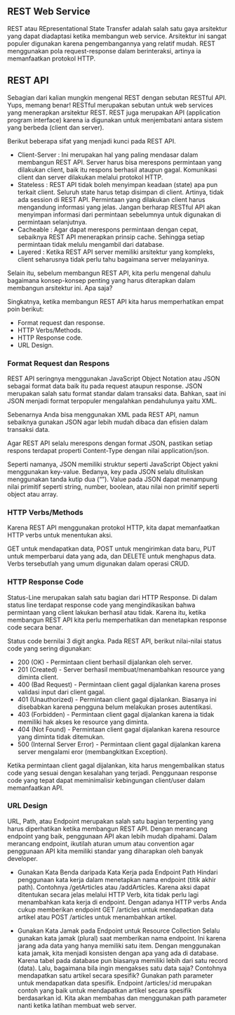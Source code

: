 ## REST Web Service

REST atau REpresentational State Transfer adalah salah satu gaya arsitektur yang dapat diadaptasi ketika membangun web service. Arsitektur ini sangat populer digunakan karena pengembangannya yang relatif mudah. REST menggunakan pola request-response dalam berinteraksi, artinya ia memanfaatkan protokol HTTP.

## REST API

Sebagian dari kalian mungkin mengenal REST dengan sebutan RESTful API. Yups, memang benar! RESTful merupakan sebutan untuk web services yang menerapkan arsitektur REST. REST juga merupakan API (application program interface) karena ia digunakan untuk menjembatani antara sistem yang berbeda (client dan server).

Berikut beberapa sifat yang menjadi kunci pada REST API.

- Client-Server : Ini merupakan hal yang paling mendasar dalam membangun REST API. Server harus bisa merespons permintaan yang dilakukan client, baik itu respons berhasil ataupun gagal. Komunikasi client dan server dilakukan melalui protokol HTTP.
- Stateless : REST API tidak boleh menyimpan keadaan (state) apa pun terkait client. Seluruh state harus tetap disimpan di client. Artinya, tidak ada session di REST API. Permintaan yang dilakukan client harus mengandung informasi yang jelas. Jangan berharap RESTful API akan menyimpan informasi dari permintaan sebelumnya untuk digunakan di permintaan selanjutnya.
- Cacheable : Agar dapat merespons permintaan dengan cepat, sebaiknya REST API menerapkan prinsip cache. Sehingga setiap permintaan tidak melulu mengambil dari database.
- Layered : Ketika REST API server memiliki arsitektur yang kompleks, client seharusnya tidak perlu tahu bagaimana server melayaninya.

Selain itu, sebelum membangun REST API, kita perlu mengenal dahulu bagaimana konsep-konsep penting yang harus diterapkan dalam membangun arsitektur ini. Apa saja?

Singkatnya, ketika membangun REST API kita harus memperhatikan empat poin berikut:

- Format request dan response.
- HTTP Verbs/Methods.
- HTTP Response code.
- URL Design.

### Format Request dan Respons

REST API seringnya menggunakan JavaScript Object Notation atau JSON sebagai format data baik itu pada request ataupun response. JSON merupakan salah satu format standar dalam transaksi data. Bahkan, saat ini JSON menjadi format terpopuler mengalahkan pendahulunya yaitu XML.

Sebenarnya Anda bisa menggunakan XML pada REST API, namun sebaiknya gunakan JSON agar lebih mudah dibaca dan efisien dalam transaksi data.

Agar REST API selalu merespons dengan format JSON, pastikan setiap respons terdapat properti Content-Type dengan nilai application/json.

Seperti namanya, JSON memiliki struktur seperti JavaScript Object yakni menggunakan key-value. Bedanya, key pada JSON selalu dituliskan menggunakan tanda kutip dua (“”). Value pada JSON dapat menampung nilai primitif seperti string, number, boolean, atau nilai non primitif seperti object atau array.

### HTTP Verbs/Methods

Karena REST API menggunakan protokol HTTP, kita dapat memanfaatkan HTTP verbs untuk menentukan aksi.

GET untuk mendapatkan data, POST untuk mengirimkan data baru, PUT untuk memperbarui data yang ada, dan DELETE untuk menghapus data. Verbs tersebutlah yang umum digunakan dalam operasi CRUD.

### HTTP Response Code

Status-Line merupakan salah satu bagian dari HTTP Response. Di dalam status line terdapat response code yang mengindikasikan bahwa permintaan yang client lakukan berhasil atau tidak. Karena itu, ketika membangun REST API kita perlu memperhatikan dan menetapkan response code secara benar.

Status code bernilai 3 digit angka. Pada REST API, berikut nilai-nilai status code yang sering digunakan:

- 200 (OK) - Permintaan client berhasil dijalankan oleh server.
- 201 (Created) - Server berhasil membuat/menambahkan resource yang diminta client.
- 400 (Bad Request) - Permintaan client gagal dijalankan karena proses validasi input dari client gagal.
- 401 (Unauthorized) - Permintaan client gagal dijalankan. Biasanya ini disebabkan karena pengguna belum melakukan proses autentikasi.
- 403 (Forbidden) - Permintaan client gagal dijalankan karena ia tidak memiliki hak akses ke resource yang diminta.
- 404 (Not Found) - Permintaan client gagal dijalankan karena resource yang diminta tidak ditemukan.
- 500 (Internal Server Error) - Permintaan client gagal dijalankan karena server mengalami eror (membangkitkan Exception).

Ketika permintaan client gagal dijalankan, kita harus mengembalikan status code yang sesuai dengan kesalahan yang terjadi. Penggunaan response code yang tepat dapat meminimalisir kebingungan client/user dalam memanfaatkan API.

### URL Design

URL, Path, atau Endpoint merupakan salah satu bagian terpenting yang harus diperhatikan ketika membangun REST API. Dengan merancang endpoint yang baik, penggunaan API akan lebih mudah dipahami. Dalam merancang endpoint, ikutilah aturan umum atau convention agar penggunaan API kita memiliki standar yang diharapkan oleh banyak developer.

- Gunakan Kata Benda daripada Kata Kerja pada Endpoint Path
  Hindari penggunaan kata kerja dalam menetapkan nama endpoint (titik akhir path). Contohnya /getArticles atau /addArticles. Karena aksi dapat ditentukan secara jelas melalui HTTP Verb, kita tidak perlu lagi menambahkan kata kerja di endpoint. Dengan adanya HTTP verbs Anda cukup memberikan endpoint GET /articles untuk mendapatkan data artikel atau POST /articles untuk menambahkan artikel.

* Gunakan Kata Jamak pada Endpoint untuk Resource Collection
  Selalu gunakan kata jamak (plural) saat memberikan nama endpoint. Ini karena jarang ada data yang hanya memiliki satu item. Dengan menggunakan kata jamak, kita menjadi konsisten dengan apa yang ada di database. Karena tabel pada database pun biasanya memiliki lebih dari satu record (data).
  Lalu, bagaimana bila ingin mengakses satu data saja? Contohnya mendapatkan satu artikel secara spesifik?
  Gunakan path parameter untuk mendapatkan data spesifik. Endpoint /articles/:id merupakan contoh yang baik untuk mendapatkan artikel secara spesifik berdasarkan id. Kita akan membahas dan menggunakan path parameter nanti ketika latihan membuat web server.
